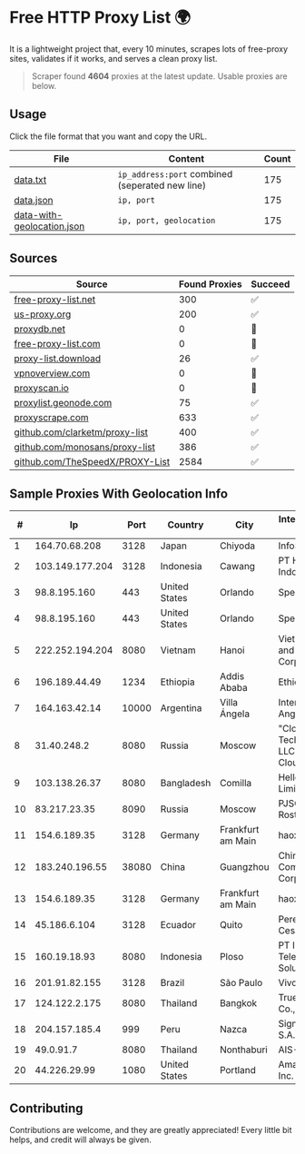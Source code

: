 
# Free HTTP Proxy List 🌍

It is a lightweight project that, every 10 minutes, scrapes lots of free-proxy sites, validates if it works, and serves a clean proxy list.


> Scraper found **4604** proxies at the latest update. Usable proxies are below.

## Usage

Click the file format that you want and copy the URL.


|File|Content|Count|
|----|-------|-----|
|[data.txt](https://raw.githubusercontent.com/themiralay/Proxy-List-World/master/data.txt)|`ip_address:port` combined (seperated new line)|175|
|[data.json](https://raw.githubusercontent.com/themiralay/Proxy-List-World/master/data.json)|`ip, port`|175|
|[data-with-geolocation.json](https://raw.githubusercontent.com/themiralay/Proxy-List-World/master/data-with-geolocation.json)|`ip, port, geolocation`|175|

## Sources

|Source|Found Proxies|Succeed|
|------|-------------|-------|
|[free-proxy-list.net](https://free-proxy-list.net)|300|✅|
|[us-proxy.org](https://www.us-proxy.org)|200|✅|
|[proxydb.net](http://proxydb.net)|0|🚫|
|[free-proxy-list.com](https://free-proxy-list.com/?page=&port=&type%5B%5D=http&type%5B%5D=https&up_time=0&search=Search)|0|🚫|
|[proxy-list.download](https://www.proxy-list.download/HTTP)|26|✅|
|[vpnoverview.com](https://vpnoverview.com/privacy/anonymous-browsing/free-proxy-servers)|0|🚫|
|[proxyscan.io](https://www.proxyscan.io)|0|🚫|
|[proxylist.geonode.com](https://proxylist.geonode.com/api/proxy-list?limit=300&page=1&sort_by=lastChecked&sort_type=desc&protocols=http,https)|75|✅|
|[proxyscrape.com](https://api.proxyscrape.com/v2/?request=displayproxies&protocol=http&timeout=10000&country=all&ssl=all&anonymity=all)|633|✅|
|[github.com/clarketm/proxy-list](https://raw.githubusercontent.com/clarketm/proxy-list/master/proxy-list-raw.txt)|400|✅|
|[github.com/monosans/proxy-list](https://raw.githubusercontent.com/monosans/proxy-list/main/proxies/http.txt)|386|✅|
|[github.com/TheSpeedX/PROXY-List](https://raw.githubusercontent.com/TheSpeedX/PROXY-List/master/http.txt)|2584|✅|


## Sample Proxies With Geolocation Info

|#|Ip|Port|Country|City|Internet Service Provider|
|-|--|----|-------|----|-------------------------|
|1|164.70.68.208|3128|Japan|Chiyoda|InfoSphere|
|2|103.149.177.204|3128|Indonesia|Cawang|PT Herza Digital Indonesia|
|3|98.8.195.160|443|United States|Orlando|Spectrum|
|4|98.8.195.160|443|United States|Orlando|Spectrum|
|5|222.252.194.204|8080|Vietnam|Hanoi|VietNam Post and Telecom Corporation|
|6|196.189.44.49|1234|Ethiopia|Addis Ababa|Ethiotelecom|
|7|164.163.42.14|10000|Argentina|Villa Ángela|Interret Villa Angela SRL|
|8|31.40.248.2|8080|Russia|Moscow|"Cloud Technologies" LLC trading as Cloud.ru|
|9|103.138.26.37|8080|Bangladesh|Comilla|HelloTech Limited|
|10|83.217.23.35|8090|Russia|Moscow|PJSC Rostelecom|
|11|154.6.189.35|3128|Germany|Frankfurt am Main|haoxiangyun|
|12|183.240.196.55|38080|China|Guangzhou|China Mobile Communications Corporation|
|13|154.6.189.35|3128|Germany|Frankfurt am Main|haoxiangyun|
|14|45.186.6.104|3128|Ecuador|Quito|Perez Tito Julio Cesar|
|15|160.19.18.93|8080|Indonesia|Ploso|PT Indo Telemedia Solusi|
|16|201.91.82.155|3128|Brazil|São Paulo|Vivo|
|17|124.122.2.175|8080|Thailand|Bangkok|True Internet Co., Ltd.|
|18|204.157.185.4|999|Peru|Nazca|Signal Peru S.A.C|
|19|49.0.91.7|8080|Thailand|Nonthaburi|AIS-Fibre|
|20|44.226.29.99|1080|United States|Portland|Amazon.com, Inc.|



## Contributing

Contributions are welcome, and they are greatly appreciated! Every
little bit helps, and credit will always be given.

